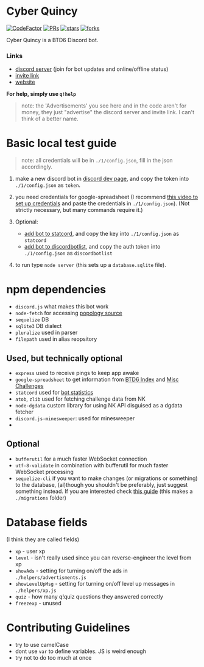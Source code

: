 # Cyber Quincy

[![CodeFactor](https://www.codefactor.io/repository/github/hemisemidemipresent/cyberquincy/badge)](https://www.codefactor.io/repository/github/hemisemidemipresent/cyberquincy) [![PRs](https://badgen.net/github/prs/hemisemidemipresent/cyberquincy)](https://www.codefactor.io/repository/github/hemisemidemipresent/cyberquincy) [![stars](https://badgen.net/github/stars/hemisemidemipresent/cyberquincy)](https://www.codefactor.io/repository/github/hemisemidemipresent/cyberquincy) [![forks](https://badgen.net/github/forks/hemisemidemipresent/cyberquincy)](https://www.codefactor.io/repository/github/hemisemidemipresent/cyberquincy)

Cyber Quincy is a BTD6 Discord bot.

### Links

-   [discord server](https://discord.gg/VMX5hZA) (join for bot updates and online/offline status)
-   [invite link](https://discordapp.com/oauth2/authorize?client_id=591922988832653313&scope=bot&permissions=537250881)
-   [website](https://cq.netlify.com)

**For help, simply use `q!help`**

> note: the 'Advertisements' you see here and in the code aren't for money, they just "advertise" the discord server and invite link. I can't think of a better name.

# Basic local test guide

> note: all credentials will be in `./1/config.json`, fill in the json accordingly.

1. make a new discord bot in [discord dev page](https://discord.com/developers/applications), and copy the token into `./1/config.json` as `token`.

2. you need credentials for google-spreadsheet (I recommend [this video to set up credentials](https://www.youtube.com/watch?v=UGN6EUi4Yio) and paste the credentials in `./1/config.json`). (Not strictly necessary, but many commands require it.)

3. Optional:

    - [add bot to statcord](https://statcord.com/add), and copy the key into `./1/config.json` as `statcord`
    - [add bot to discordbotlist](https://discordbotlist.com), and copy the auth token into `./1/config.json` as `discordbotlist`

4. to run type `node server` (this sets up a `database.sqlite` file).

# npm dependencies

-   `discord.js` what makes this bot work
-   `node-fetch` for accessing [popology source](http://topper64.co.uk/nk/btd6/dat/towers.json)
-   `sequelize` DB
-   `sqlite3` DB dialect
-   `pluralize` used in parser
-   `filepath` used in alias reopsitory

## Used, but technically optional

-   `express` used to receive pings to keep app awake
-   `google-spreadsheet` to get information from [BTD6 Index](https://docs.google.com/spreadsheets/d/1bK0rJzXrMqT8KuWufjwNrPxsYTsCQpAVhpBt20f1wpA/edit#gid=0) and [Misc Challenges](https://docs.google.com/spreadsheets/d/1tOcL8DydvslPHvMAuf-FAHL0ik7KV4kp49vgNqK_N8Q/edit#gid=2028069799)
-   `statcord` used for [bot statistics](https://statcord.com/bot/591922988832653313)
-   `atob`, `zlib` used for fetching challenge data from NK
-   `node-dgdata` custom library for using NK API disguised as a dgdata fetcher
-   `discord.js-minesweeper`: used for minesweeper
-   
## Optional

-   `bufferutil` for a much faster WebSocket connection
-   `utf-8-validate` in combination with bufferutil for much faster WebSocket processing
-   `sequelize-cli` if you want to make changes (or migrations or something) to the database, (al)though you shouldn't be preferably, just suggest something instead. If you are interested check [this guide](https://dev.to/nedsoft/add-new-fields-to-existing-sequelize-migration-3527) (this makes a `./migrations` folder)

# Database fields

(I think they are called fields)

-   `xp` - user xp
-   `level` - isn't really used since you can reverse-engineer the level from xp
-   `showAds` - setting for turning on/off the ads in `./helpers/advertisments.js`
-   `showLevelUpMsg` - setting for turning on/off level up messages in `./helpers/xp.js`
-   `quiz` - how many q!quiz questions they answered correctly
-   `freezexp` - unused

# Contributing Guidelines

-   try to use camelCase
-   dont use `var` to define variables. JS is weird enough
-   try not to do too much at once

